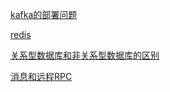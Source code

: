 

[kafka的部署问题](ts+dae7bc13-60c6-427b-afcc-740296a07bea/kafka%E7%9A%84%E9%83%A8%E7%BD%B2%E9%97%AE%E9%A2%98%208e09624e-8e49-4e01-ae04-577eb1915936.md)

[redis](ts+dae7bc13-60c6-427b-afcc-740296a07bea/redis%208e004c87-a283-4a5c-828c-577c9a3b0ba8.md)

[关系型数据库和非关系型数据库的区别](ts+dae7bc13-60c6-427b-afcc-740296a07bea/%E5%85%B3%E7%B3%BB%E5%9E%8B%E6%95%B0%E6%8D%AE%E5%BA%93%E5%92%8C%E9%9D%9E%E5%85%B3%E7%B3%BB%E5%9E%8B%E6%95%B0%E6%8D%AE%E5%BA%93%E7%9A%84%E5%8C%BA%E5%88%AB%203fc1f41d-30af-4f69-a1b8-1b539ebdf482.md)

[消息和远程RPC](ts+dae7bc13-60c6-427b-afcc-740296a07bea/%E6%B6%88%E6%81%AF%E5%92%8C%E8%BF%9C%E7%A8%8BRPC%207edf8cde-570a-4cd4-b988-58342aee85ef.md)

